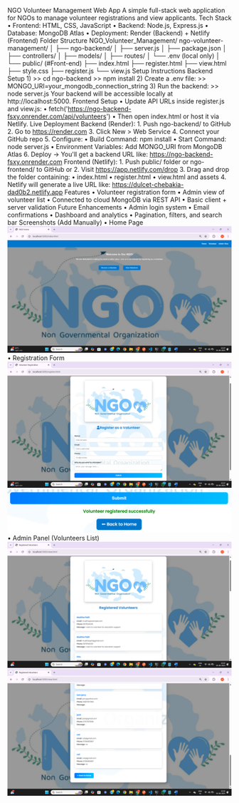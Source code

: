 NGO Volunteer Management Web App 
A simple full-stack web application for NGOs to manage volunteer registrations and view applicants. 
  Tech Stack 
    • Frontend: HTML, CSS, JavaScript 
    • Backend: Node.js, Express.js 
    • Database: MongoDB Atlas 
    • Deployment: Render (Backend) + Netlify (Frontend) 
  Folder Structure 
    NGO_Volunteer_Management/ 
    ngo-volunteer-management/ 
    │ 
    ├── ngo-backend/ 
    │ ├── server.js 
    │ ├── package.json 
    │ ├── controllers/ 
    │ ├── models/ 
    │ ├── routes/ 
    │ └── .env (local only) 
    │ 
    └── public/  (#Front-end) 
    ├── index.html 
    ├── register.html 
    ├── view.html 
    ├── style.css 
    ├── register.js 
    └── view.js 
  Setup Instructions 
    Backend Setup 
      1) >> cd ngo-backend 
         >> npm install 
      2) Create a .env file: 
         >> MONGO_URI=your_mongodb_connection_string 
      3) Run the backend: 
         >> node server.js 
      Your backend will be accessible locally at http://localhost:5000. 
    Frontend Setup 
      • Update API URLs inside register.js and view.js: 
      • fetch('https://ngo-backend-fsxy.onrender.com/api/volunteers') 
      • Then open index.html or host it via Netlify. 
  Live Deployment 
    Backend (Render): 
      1. Push ngo-backend/ to GitHub 
      2. Go to https://render.com 
      3. Click New > Web Service 
      4. Connect your GitHub repo 
      5. Configure: 
          • Build Command: npm install 
          • Start Command: node server.js 
          • Environment Variables: Add MONGO_URI from MongoDB Atlas 
      6. Deploy → You'll get a backend URL like: 
          https://ngo-backend-fsxy.onrender.com 
    Frontend (Netlify): 
      1.  Push public/ folder or ngo-frontend/ to GitHub or 
      2.  Visit https://app.netlify.com/drop 
      3.  Drag and drop the folder containing: 
          • index.html 
          • register.html 
          • view.html and assets 
      4. Netlify will generate a live URL like: 
          https://dulcet-chebakia-dad0b2.netlify.app 
  Features 
      • Volunteer registration form 
      • Admin view of volunteer list 
      • Connected to cloud MongoDB via REST API 
      • Basic client + server validation 
  Future Enhancements 
      • Admin login system 
      • Email confirmations 
      • Dashboard and analytics 
      • Pagination, filters, and search bar 
  Screenshots (Add Manually) 
      • Home Page 
         ![Home](Screenshots/Home.PNG)
      • Registration Form 
         ![Register](Screenshots/Volunteer_registration.PNG)
         ![Register](Screenshots/volunteer_registration_back_to_home.PNG)
      • Admin Panel (Volunteers List) 
         ![Admin](Screenshots/admin_view.PNG)
         ![Admin](Screenshots/admin_view_back_to_home.PNG)
